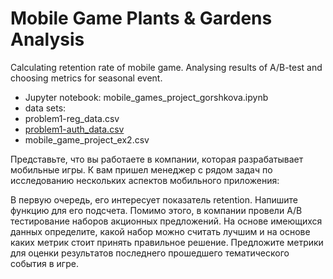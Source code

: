 # Mobile Game Plants & Gardens Analysis

Calculating retention rate of mobile game. Analysing results of A/B-test and choosing metrics for seasonal event.

- Jupyter notebook: mobile_games_project_gorshkova.ipynb
- data sets: 
 - problem1-reg_data.csv
 - [problem1-auth_data.csv](https://disk.yandex.ru/d/gFGYVkuy-ckDag)
 - mobile_game_project_ex2.csv

Представьте, что вы работаете в компании, которая разрабатывает мобильные игры. К вам пришел менеджер с рядом задач по исследованию нескольких аспектов мобильного приложения:

В первую очередь, его интересует показатель retention. Напишите функцию для его подсчета.
Помимо этого, в компании провели A/B тестирование наборов акционных предложений. На основе имеющихся данных определите, какой набор можно считать лучшим и на основе каких метрик стоит принять правильное решение.
Предложите метрики для оценки результатов последнего прошедшего тематического события в игре.
